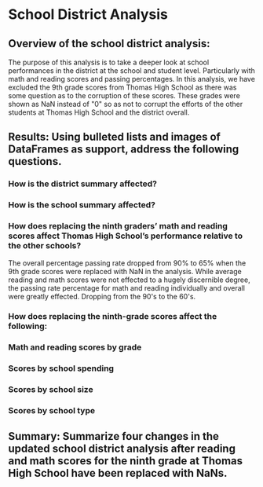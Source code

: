 # School District Analysis

## Overview of the school district analysis: 
The purpose of this analysis is to take a deeper look at school performances in the district at the school and student level. Particularly with math and reading scores and passing percentages. In this analysis, we have excluded the 9th grade scores from Thomas High School as there was some question as to the corruption of these scores. These grades were shown as NaN instead of "0" so as not to corrupt the efforts of the other students at Thomas High School and the district overall.  

## Results: Using bulleted lists and images of DataFrames as support, address the following questions.

### How is the district summary affected?

### How is the school summary affected?

### How does replacing the ninth graders’ math and reading scores affect Thomas High School’s performance relative to the other schools?
The overall percentage passing rate dropped from 90% to 65% when the 9th grade scores were replaced with NaN in the analysis. While average reading and math scores were not effected to a hugely discernible degree, the passing rate percentage for math and reading individually and overall were greatly effected. Dropping from the 90's to the 60's.

### How does replacing the ninth-grade scores affect the following:

### Math and reading scores by grade

### Scores by school spending

### Scores by school size

### Scores by school type

## Summary: Summarize four changes in the updated school district analysis after reading and math scores for the ninth grade at Thomas High School have been replaced with NaNs.
